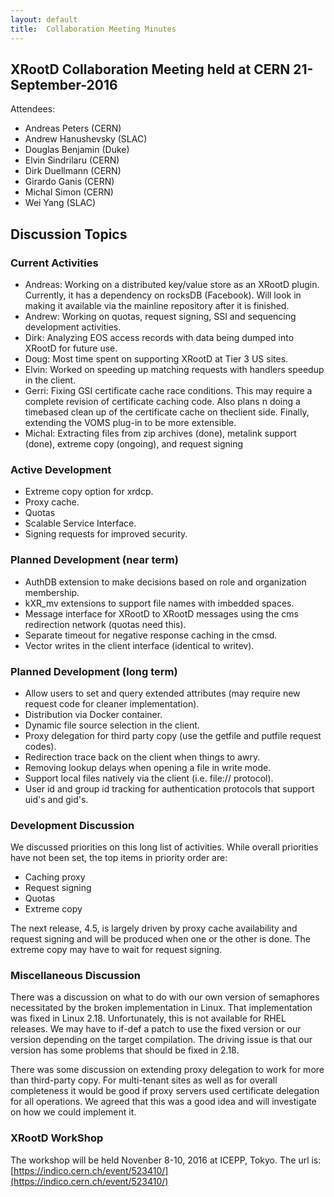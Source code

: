 ```yaml
---
layout: default
title:  Collaboration Meeting Minutes
---
```


XRootD Collaboration Meeting held at CERN 21-September-2016
-----------------------------------------------------------

Attendees:
 * Andreas Peters (CERN)
 * Andrew Hanushevsky (SLAC)
 * Douglas Benjamin (Duke)
 * Elvin Sindrilaru (CERN)
 * Dirk Duellmann (CERN)
 * Girardo Ganis (CERN)
 * Michal Simon (CERN)
 * Wei Yang (SLAC)

Discussion Topics
-----------------

### Current Activities ###

 * Andreas: Working on a distributed key/value store as an XRootD plugin.
Currently, it has a dependency on rocksDB (Facebook). Will look in
making it available via the mainline repository after it is finished.
 * Andrew: Working on quotas, request signing, SSI and sequencing
development activities.
 * Dirk: Analyzing EOS access records with data being dumped into XRootD
for future use.
 * Doug: Most time spent on supporting XRootD at Tier 3 US sites.
 * Elvin: Worked on speeding up matching requests with handlers speedup
in the client.
 * Gerri: Fixing GSI certificate cache race conditions. This may require a
complete revision of certificate caching code. Also plans n doing a timebased
clean up of the certificate cache on theclient side. Finally, extending
the VOMS plug-in to be more extensible.
 * Michal: Extracting files from zip archives (done), metalink support (done),
extreme copy (ongoing), and request signing

### Active Development ###

 * Extreme copy option for xrdcp.
 * Proxy cache.
 * Quotas
 * Scalable Service Interface.
 * Signing requests for improved security.

### Planned Development (near term) ###

 * AuthDB extension to make decisions based on role and organization
membership.
 * kXR_mv extensions to support file names with imbedded spaces.
 * Message interface for XRootD to XRootD messages using the cms
redirection network (quotas need this).
 * Separate timeout for negative response caching in the cmsd.
 * Vector writes in the client interface (identical to writev).

### Planned Development (long term) ###

 * Allow users to set and query extended attributes (may require new
request code for cleaner implementation).
 * Distribution via Docker container.
 * Dynamic file source selection in the client.
 * Proxy delegation for third party copy (use the getfile and putfile request
codes).
 * Redirection trace back on the client when things to awry.
 * Removing lookup delays when opening a file in write mode.
 * Support local files natively via the client (i.e. file:// protocol).
 * User id and group id tracking for authentication protocols that support
uid's and gid's.

### Development Discussion ###

We discussed priorities on this long list of activities. While overall priorities have
not been set, the top items in priority order are:
 * Caching proxy
 * Request signing
 * Quotas
 * Extreme copy

The next release, 4.5, is largely driven by proxy cache availability and request
signing and will be produced when one or the other is done.
The extreme copy may have to wait for request signing.

### Miscellaneous Discussion ###

There was a discussion on what to do with our own version of semaphores
necessitated by the broken implementation in Linux. That implementation was
fixed in Linux 2.18. Unfortunately, this is not available for RHEL releases. We
may have to if-def a patch to use the fixed version or our version depending on
the target compilation. The driving issue is that our version has some problems
that should be fixed in 2.18.

There was some discussion on extending proxy delegation to work for more than
third-party copy. For multi-tenant sites as well as for overall completeness it
would be good if proxy servers used certificate delegation for all operations. We
agreed that this was a good idea and will investigate on how we could
implement it.

### XRootD WorkShop ###

The workshop will be held Novenber 8-10, 2016 at ICEPP, Tokyo. The url is:
[https://indico.cern.ch/event/523410/](https://indico.cern.ch/event/523410/)
